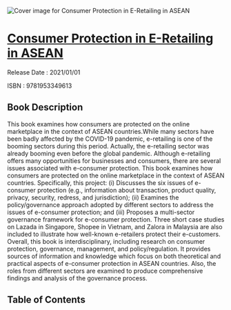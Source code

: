 ![Cover image for Consumer Protection in E-Retailing in ASEAN](https://imgdetail.ebookreading.net/cover/cover/202109/EB9781953349613.jpg)

[Consumer Protection in E-Retailing in ASEAN](https://ebookreading.net/view/book/Consumer+Protection+in+E-Retailing+in+ASEAN-EB9781953349613_1.html "Consumer Protection in E-Retailing in ASEAN")
====================================================================================================================

Release Date : 2021/01/01

ISBN : 9781953349613

Book Description
-----------------

This book examines how consumers are protected on the online marketplace in the context of ASEAN countries.While many sectors have been badly affected by the COVID-19 pandemic, e-retailing is one of the booming sectors during this period. Actually, the e-retailing sector was already booming even before the global pandemic. Although e-retailing offers many opportunities for businesses and consumers, there are several issues associated with e-consumer protection.
This book examines how consumers are protected on the online marketplace in the context of ASEAN countries.
Specifically, this project: (i) Discusses the six issues of e-consumer protection (e.g., information about transaction, product quality, privacy, security, redress, and jurisdiction); (ii) Examines the policy/governance approach adopted by different sectors to address the issues of e-consumer protection; and (iii) Proposes a multi-sector governance framework for e-consumer protection.
Three short case studies on Lazada in Singapore, Shopee in Vietnam, and Zalora in Malaysia are also included to illustrate how well-known e-retailers protect their e-customers.
Overall, this book is interdisciplinary, including research on consumer protection, governance, management, and policy/regulation. It provides sources of information and knowledge which focus on both theoretical and practical aspects of e-consumer protection in ASEAN countries. Also, the roles from different sectors are examined to produce comprehensive findings and analysis of the governance process.


Table of Contents
-----------------

